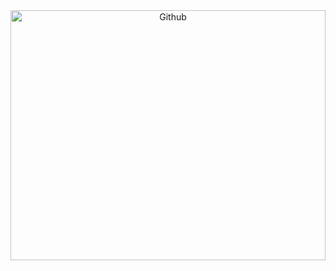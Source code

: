 <div align="center">
  
<img width="100%" height="400px" alt="Github" src="https://github.com/zabbix-byte/zabbix-byte/blob/main/h.gif" />

</div>

